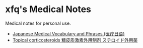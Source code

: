 # xfq's Medical Notes

Medical notes for personal use.

* [Japanese Medical Vocabulary and Phrases (医疗日语)](https://xfq.github.io/glossary/iryou.html)
* [Topical corticosteroids 糖皮质激素外用制剂 ステロイド外用薬](https://github.com/xfq/medical-notes/blob/main/topical-steroids.md)
